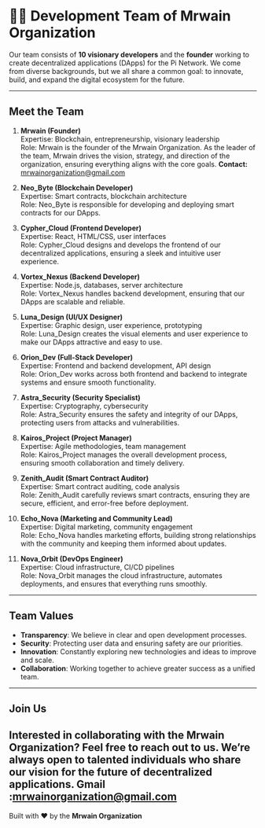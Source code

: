 # 👩‍💻 Development Team of Mrwain Organization

Our team consists of **10 visionary developers** and the **founder** working to create decentralized applications (DApps) for the Pi Network. We come from diverse backgrounds, but we all share a common goal: to innovate, build, and expand the digital ecosystem for the future.

---

## Meet the Team

1. **Mrwain (Founder)**  
   Expertise: Blockchain, entrepreneurship, visionary leadership  
   Role: Mrwain is the founder of the Mrwain Organization. As the leader of the team, Mrwain drives the vision, strategy, and direction of the organization, ensuring everything aligns with the core goals.
   **Contact:** mrwainorganization@gmail.com

2. **Neo_Byte (Blockchain Developer)**  
   Expertise: Smart contracts, blockchain architecture  
   Role: Neo_Byte is responsible for developing and deploying smart contracts for our DApps.

3. **Cypher_Cloud (Frontend Developer)**  
   Expertise: React, HTML/CSS, user interfaces  
   Role: Cypher_Cloud designs and develops the frontend of our decentralized applications, ensuring a sleek and intuitive user experience.

4. **Vortex_Nexus (Backend Developer)**  
   Expertise: Node.js, databases, server architecture  
   Role: Vortex_Nexus handles backend development, ensuring that our DApps are scalable and reliable.

5. **Luna_Design (UI/UX Designer)**  
   Expertise: Graphic design, user experience, prototyping  
   Role: Luna_Design creates the visual elements and user experience to make our DApps attractive and easy to use.

6. **Orion_Dev (Full-Stack Developer)**  
   Expertise: Frontend and backend development, API design  
   Role: Orion_Dev works across both frontend and backend to integrate systems and ensure smooth functionality.

7. **Astra_Security (Security Specialist)**  
   Expertise: Cryptography, cybersecurity  
   Role: Astra_Security ensures the safety and integrity of our DApps, protecting users from attacks and vulnerabilities.

8. **Kairos_Project (Project Manager)**  
   Expertise: Agile methodologies, team management  
   Role: Kairos_Project manages the overall development process, ensuring smooth collaboration and timely delivery.

9. **Zenith_Audit (Smart Contract Auditor)**  
   Expertise: Smart contract auditing, code analysis  
   Role: Zenith_Audit carefully reviews smart contracts, ensuring they are secure, efficient, and error-free before deployment.

10. **Echo_Nova (Marketing and Community Lead)**  
   Expertise: Digital marketing, community engagement  
   Role: Echo_Nova handles marketing efforts, building strong relationships with the community and keeping them informed about updates.

11. **Nova_Orbit (DevOps Engineer)**  
    Expertise: Cloud infrastructure, CI/CD pipelines  
    Role: Nova_Orbit manages the cloud infrastructure, automates deployments, and ensures that everything runs smoothly.

---

## Team Values

- **Transparency**: We believe in clear and open development processes.
- **Security**: Protecting user data and ensuring safety are our priorities.
- **Innovation**: Constantly exploring new technologies and ideas to improve and scale.
- **Collaboration**: Working together to achieve greater success as a unified team.

---

## Join Us

Interested in collaborating with the **Mrwain Organization**? Feel free to reach out to us. We’re always open to talented individuals who share our vision for the future of decentralized applications.
Gmail :mrwainorganization@gmail.com
---

Built with ❤️ by the **Mrwain Organization** 
